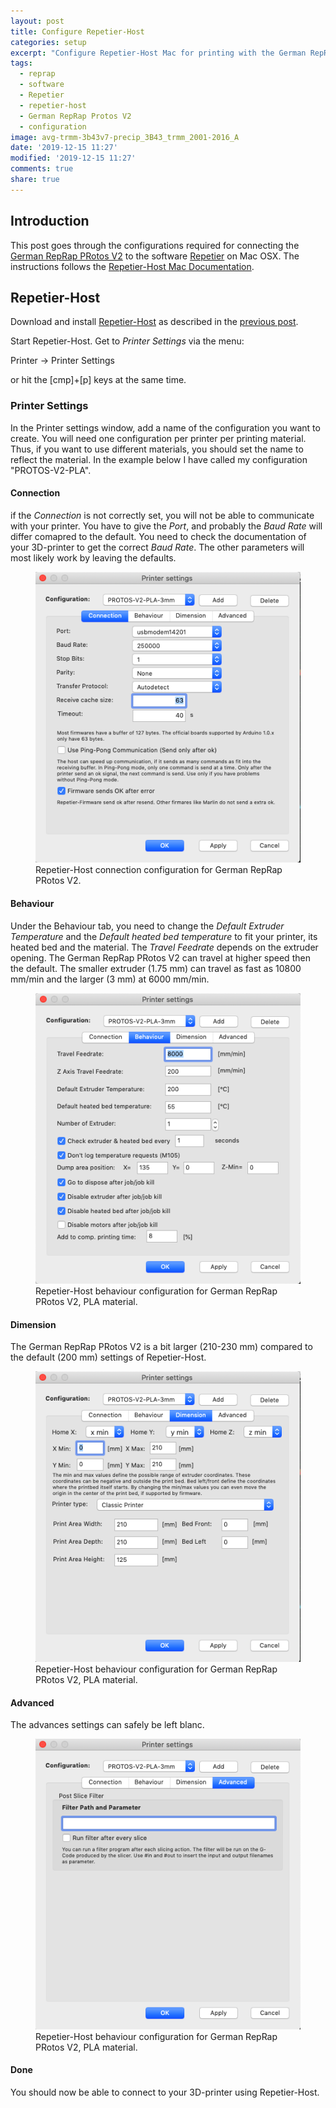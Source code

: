 ```yaml
---
layout: post
title: Configure Repetier-Host
categories: setup
excerpt: "Configure Repetier-Host Mac for printing with the German RepRap PRotos V2"
tags:
  - reprap
  - software
  - Repetier
  - repetier-host
  - German RepRap Protos V2
  - configuration
image: avg-trmm-3b43v7-precip_3B43_trmm_2001-2016_A
date: '2019-12-15 11:27'
modified: '2019-12-15 11:27'
comments: true
share: true
---
```


## Introduction

This post goes through the configurations required for connecting the [German RepRap PRotos V2](https://www.3ders.org/articles/20130722-german-reprap-launches-protos-v2-3d-printer.html) to the software [Repetier](https://www.repetier.com) on Mac OSX. The instructions follows the [Repetier-Host Mac Documentation](https://www.repetier.com/documentation/repetier-host-mac/installation-and-connection/).

## Repetier-Host

Download and install [<span class='app'>Repetier-Host</span>](https://www.repetier.com/download-software/) as described in the [previous post](../reprap-software/).

Start <span class='app'>Repetier-Host</span>. Get to _Printer Settings_ via the menu:

<span class='menu'>Printer -> Printer Settings</span>

or hit the [cmp]+[p] keys at the same time.

### Printer Settings

In the Printer settings window, add a name of the configuration you want to create. You will need one configuration per printer per printing material. Thus, if you want to use different materials, you should set the name to reflect the material. In the example below I have called my configuration "PROTOS-V2-PLA".

#### Connection

if the _Connection_ is not correctly set, you will not be able to communicate with your printer. You have to give the _Port_, and probably the _Baud Rate_ will differ comapred to the default. You need to check the documentation of your 3D-printer to get the correct _Baud Rate_. The other parameters will most likely work by leaving the defaults.

<figure>
<img src="../../images/repetier-printer-config-connection.png">
<figcaption> Repetier-Host connection configuration for German RepRap PRotos V2.</figcaption>
</figure>

#### Behaviour

Under the <span class='tab'>Behaviour</span> tab, you need to change the _Default Extruder Temperature_ and the _Default heated bed temperature_  to fit your printer, its heated bed and the material. The _Travel Feedrate_ depends on the extruder opening. The German RepRap PRotos V2 can travel at higher speed then the default. The smaller extruder (1.75 mm) can travel as fast as 10800 mm/min and the larger (3 mm) at 6000 mm/min.

<figure>
<img src="../../images/repetier-printer-config-behaviour.png">
<figcaption> Repetier-Host behaviour configuration for German RepRap PRotos V2, PLA material.</figcaption>
</figure>

#### Dimension

The German RepRap PRotos V2 is a bit larger (210-230 mm) compared to the default (200 mm) settings of <span class='app'>Repetier-Host</span>.

<figure>
<img src="../../images/repetier-printer-config-dimension.png">
<figcaption> Repetier-Host behaviour configuration for German RepRap PRotos V2, PLA material.</figcaption>
</figure>

#### Advanced

The advances settings can safely be left blanc.

<figure>
<img src="../../images/repetier-printer-config-advanced.png">
<figcaption> Repetier-Host behaviour configuration for German RepRap PRotos V2, PLA material.</figcaption>
</figure>

#### Done

You should now be able to connect to your 3D-printer using <span class='app'>Repetier-Host</span>.
